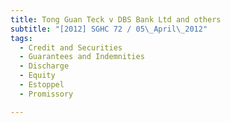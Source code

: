 ```yaml
---
title: Tong Guan Teck v DBS Bank Ltd and others 
subtitle: "[2012] SGHC 72 / 05\_April\_2012"
tags:
  - Credit and Securities
  - Guarantees and Indemnities
  - Discharge
  - Equity
  - Estoppel
  - Promissory

---
```


